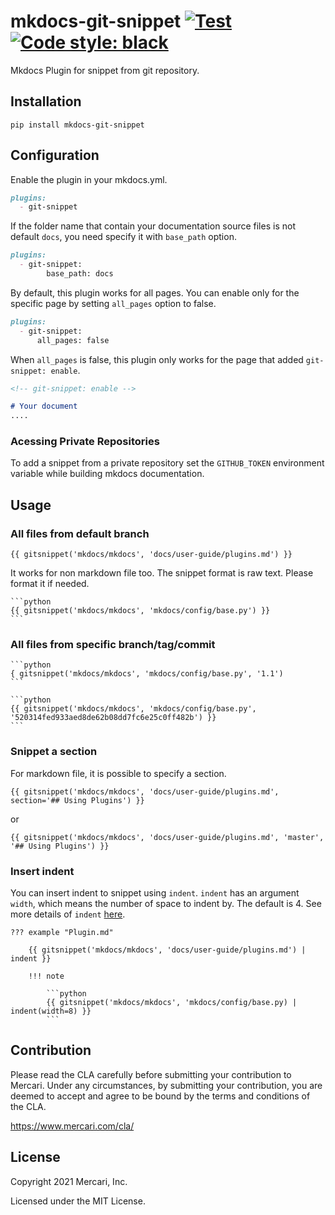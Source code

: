 # mkdocs-git-snippet [![Test][test-badge]][test] [![Code style: black][black-badge]][black]

<!-- badge links -->
[test-badge]: https://github.com/mercari/mkdocs-git-snippet/workflows/Test/badge.svg
[test]: https://github.com/mercari/mkdocs-git-snippet/actions?query=workflow%3ATest
[black-badge]: https://img.shields.io/badge/code%20style-black-000000.svg
[black]: https://github.com/psf/black

Mkdocs Plugin for snippet from git repository.

## Installation

```shell
pip install mkdocs-git-snippet
```

## Configuration

Enable the plugin in your mkdocs.yml.

```markdown
plugins:
  - git-snippet
```

If the folder name that contain your documentation source files is not default `docs`, you need specify it with `base_path` option.

```markdown
plugins:
  - git-snippet:
        base_path: docs
```

By default, this plugin works for all pages. You can enable only for the specific page by setting `all_pages` option to false.

```markdown
plugins:
  - git-snippet:
      all_pages: false
```

When `all_pages` is false, this plugin only works for the page that added `git-snippet: enable`.

```markdown
<!-- git-snippet: enable -->

# Your document
....
```

### Acessing Private Repositories

To add a snippet from a private repository set the `GITHUB_TOKEN` environment variable while building mkdocs documentation.

## Usage

### All files from default branch

```
{{ gitsnippet('mkdocs/mkdocs', 'docs/user-guide/plugins.md') }}
```

It works for non markdown file too. The snippet format is raw text.
Please format it if needed.

````
```python
{{ gitsnippet('mkdocs/mkdocs', 'mkdocs/config/base.py') }}
```
````

### All files from specific branch/tag/commit

````
```python
{ gitsnippet('mkdocs/mkdocs', 'mkdocs/config/base.py', '1.1')
```
````

````
```python
{{ gitsnippet('mkdocs/mkdocs', 'mkdocs/config/base.py', '520314fed933aed8de62b08dd7fc6e25c0ff482b') }}
```
````

### Snippet a section

For markdown file, it is possible to specify a section.
```
{{ gitsnippet('mkdocs/mkdocs', 'docs/user-guide/plugins.md', section='## Using Plugins') }}
```
or
```
{{ gitsnippet('mkdocs/mkdocs', 'docs/user-guide/plugins.md', 'master', '## Using Plugins') }}
```

### Insert indent

You can insert indent to snippet using `indent`.
`indent` has an argument `width`, which means the number of space to indent by. The default is 4.
See more details of `indent` [here](https://jinja.palletsprojects.com/en/master/templates/#indent).

````
??? example "Plugin.md"

    {{ gitsnippet('mkdocs/mkdocs', 'docs/user-guide/plugins.md') | indent }}

    !!! note

        ```python
        {{ gitsnippet('mkdocs/mkdocs', 'mkdocs/config/base.py) | indent(width=8) }}
        ```
````

## Contribution

Please read the CLA carefully before submitting your contribution to Mercari.
Under any circumstances, by submitting your contribution, you are deemed to accept and agree to be bound by the terms and conditions of the CLA.

https://www.mercari.com/cla/

## License

Copyright 2021 Mercari, Inc.

Licensed under the MIT License.
